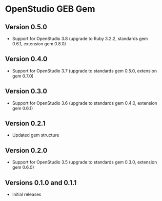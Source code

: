 # OpenStudio GEB Gem

## Version 0.5.0
- Support for OpenStudio 3.8 (upgrade to Ruby 3.2.2, standards gem 0.6.1, extension gem 0.8.0)

## Version 0.4.0
- Support for OpenStudio 3.7 (upgrade to standards gem 0.5.0, extension gem 0.7.0)

## Version 0.3.0
- Support for OpenStudio 3.6 (upgrade to standards gem 0.4.0, extension gem 0.6.1)

## Version 0.2.1

- Updated gem structure

## Version 0.2.0

- Support for OpenStudio 3.5 (upgrade to standards gem 0.3.0, extension gem 0.6.0)

## Versions 0.1.0 and 0.1.1

- Initial releases
